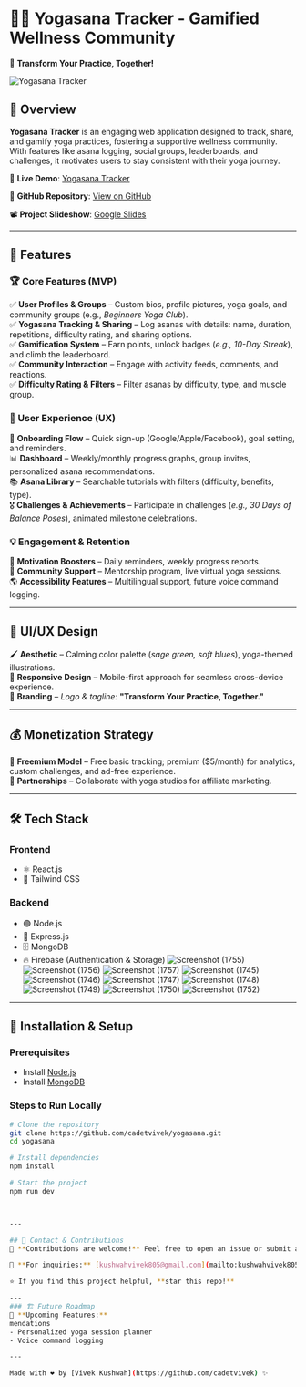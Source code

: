 # 🧘‍♂️ Yogasana Tracker - Gamified Wellness Community

🚀 **Transform Your Practice, Together!**

![Yogasana Tracker](https://via.placeholder.com/1200x600?text=Yogasana+Tracker)

## 🌟 Overview
**Yogasana Tracker** is an engaging web application designed to track, share, and gamify yoga practices, fostering a supportive wellness community. With features like asana logging, social groups, leaderboards, and challenges, it motivates users to stay consistent with their yoga journey.

🔗 **Live Demo**: [Yogasana Tracker](https://cerulean-concha-368de4.netlify.app)

📂 **GitHub Repository**: [View on GitHub](https://github.com/cadetvivek/yogasana.git)

📽 **Project Slideshow**: [Google Slides](https://docs.google.com/presentation/d/1OYW8oWCsa2KFnZNk6rUPHcXz1CAU03OlDOK4ppiDMZ4/edit?usp=sharing)

---

## 🎯 Features
### 🏆 Core Features (MVP)
✅ **User Profiles & Groups** – Custom bios, profile pictures, yoga goals, and community groups (e.g., *Beginners Yoga Club*).  
✅ **Yogasana Tracking & Sharing** – Log asanas with details: name, duration, repetitions, difficulty rating, and sharing options.  
✅ **Gamification System** – Earn points, unlock badges (*e.g., 10-Day Streak*), and climb the leaderboard.  
✅ **Community Interaction** – Engage with activity feeds, comments, and reactions.  
✅ **Difficulty Rating & Filters** – Filter asanas by difficulty, type, and muscle group.

### 🎨 User Experience (UX)
🎯 **Onboarding Flow** – Quick sign-up (Google/Apple/Facebook), goal setting, and reminders.  
📊 **Dashboard** – Weekly/monthly progress graphs, group invites, personalized asana recommendations.  
📚 **Asana Library** – Searchable tutorials with filters (difficulty, benefits, type).  
🎖 **Challenges & Achievements** – Participate in challenges (*e.g., 30 Days of Balance Poses*), animated milestone celebrations.

### 💡 Engagement & Retention
🔔 **Motivation Boosters** – Daily reminders, weekly progress reports.  
🧘 **Community Support** – Mentorship program, live virtual yoga sessions.  
🌎 **Accessibility Features** – Multilingual support, future voice command logging.

---

## 🎨 UI/UX Design
🖌 **Aesthetic** – Calming color palette (*sage green, soft blues*), yoga-themed illustrations.  
📱 **Responsive Design** – Mobile-first approach for seamless cross-device experience.  
🌟 **Branding** – *Logo & tagline:* **"Transform Your Practice, Together."**

---

## 💰 Monetization Strategy
💎 **Freemium Model** – Free basic tracking; premium ($5/month) for analytics, custom challenges, and ad-free experience.  
🤝 **Partnerships** – Collaborate with yoga studios for affiliate marketing.

---

## 🛠️ Tech Stack
### **Frontend**
- ⚛️ React.js
- 🎨 Tailwind CSS

### **Backend**
- 🟢 Node.js
- 🚀 Express.js
- 🗄️ MongoDB
- 🔥 Firebase (Authentication & Storage)
![Screenshot (1755)](https://github.com/user-attachments/assets/d99df833-3ce2-4a88-b927-e1deb3654ef4)
![Screenshot (1756)](https://github.com/user-attachments/assets/ddf85555-169d-4e31-84ce-22e7e5cc5ff3)
![Screenshot (1757)](https://github.com/user-attachments/assets/85ceab29-05f3-4240-afd6-f0f595cf36d0)
![Screenshot (1745)](https://github.com/user-attachments/assets/1005f749-00a1-4190-9bad-5aa834f19750)
![Screenshot (1746)](https://github.com/user-attachments/assets/58c22bc8-c5ea-4c49-ac48-49735ce843ad)
![Screenshot (1747)](https://github.com/user-attachments/assets/acc3e47d-e597-4b0f-bf00-9d20bdddeb52)
![Screenshot (1748)](https://github.com/user-attachments/assets/dabf3870-ae04-4f00-98c4-b33c8ba62443)
![Screenshot (1749)](https://github.com/user-attachments/assets/a76ad978-1cf2-4e5d-971e-4f0f549573f3)
![Screenshot (1750)](https://github.com/user-attachments/assets/299b71c1-abee-40a7-988f-8ee40956add4)
![Screenshot (1752)](https://github.com/user-attachments/assets/78b97875-f4b0-4c01-9fe1-84d5b1120833)

---

## 📌 Installation & Setup
### **Prerequisites**
- Install [Node.js](https://nodejs.org/)
- Install [MongoDB](https://www.mongodb.com/)

### **Steps to Run Locally**
```sh
# Clone the repository
git clone https://github.com/cadetvivek/yogasana.git
cd yogasana

# Install dependencies
npm install

# Start the project
npm run dev



---

## 📮 Contact & Contributions
🤝 **Contributions are welcome!** Feel free to open an issue or submit a pull request.

📩 **For inquiries:** [kushwahvivek805@gmail.com](mailto:kushwahvivek805@gmail.com)

⭐ If you find this project helpful, **star this repo!**

---
### 🏗 Future Roadmap
🚀 **Upcoming Features:**
mendations
- Personalized yoga session planner
- Voice command logging

---

Made with ❤️ by [Vivek Kushwah](https://github.com/cadetvivek) ✨
